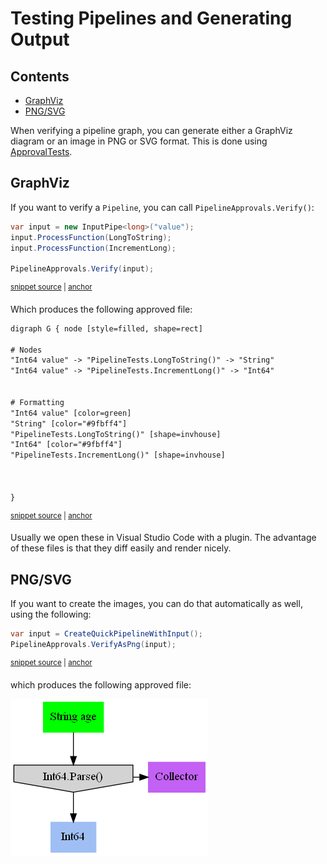 # Testing Pipelines and Generating Output

<!-- toc -->
## Contents

  * [GraphViz](#graphviz)
  * [PNG/SVG](#pngsvg)<!-- endToc -->

When verifying a pipeline graph, you can generate either a GraphViz diagram or an image in PNG or SVG format. This is done using [ApprovalTests](https://github.com/approvals/approvaltests.net).

## GraphViz

If you want to verify a `Pipeline`, you can call `PipelineApprovals.Verify()`:

<!-- snippet: graphviz_approval -->
<a id='db99e294'></a>
```cs
var input = new InputPipe<long>("value");
input.ProcessFunction(LongToString);
input.ProcessFunction(IncrementLong);

PipelineApprovals.Verify(input);
```
<sup><a href='/Refactoring.Pipelines.Test/PipelineTests.cs#L139-L145' title='Snippet source file'>snippet source</a> | <a href='#db99e294' title='Start of snippet'>anchor</a></sup>
<!-- endSnippet -->

Which produces the following approved file:

<!-- snippet: _approvals/PipelineTests.SplitInput.approved.txt -->
<a id='29b2fa54'></a>
```txt
digraph G { node [style=filled, shape=rect]

# Nodes
"Int64 value" -> "PipelineTests.LongToString()" -> "String"
"Int64 value" -> "PipelineTests.IncrementLong()" -> "Int64"


# Formatting
"Int64 value" [color=green]
"String" [color="#9fbff4"]
"PipelineTests.LongToString()" [shape=invhouse]
"Int64" [color="#9fbff4"]
"PipelineTests.IncrementLong()" [shape=invhouse]



}
```
<sup><a href='/Refactoring.Pipelines.Test/_approvals/PipelineTests.SplitInput.approved.txt#L1-L17' title='Snippet source file'>snippet source</a> | <a href='#29b2fa54' title='Start of snippet'>anchor</a></sup>
<!-- endSnippet -->


Usually we open these in Visual Studio Code with a plugin. The advantage of these files is that they diff easily and render nicely.

## PNG/SVG

If you want to create the images, you can do that automatically as well, using the following:

<!-- snippet: graphviz_png_approval -->
<a id='20976745'></a>
```cs
var input = CreateQuickPipelineWithInput();
PipelineApprovals.VerifyAsPng(input);
```
<sup><a href='/Refactoring.Pipelines.Test/PipelineTests.cs#L46-L49' title='Snippet source file'>snippet source</a> | <a href='#20976745' title='Start of snippet'>anchor</a></sup>
<!-- endSnippet -->

which produces the following approved file:

![GraphViz of Pipeline in PNG format](/Refactoring.Pipelines.Test/_approvals/PipelineTests.TestPng.approved.png)
